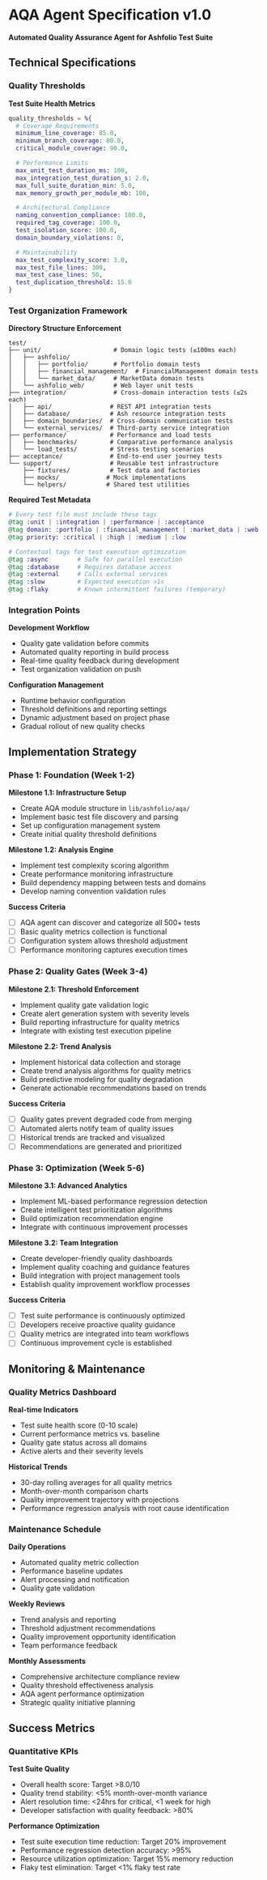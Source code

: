 # AQA Agent Specification v1.0

**Automated Quality Assurance Agent for Ashfolio Test Suite**

## Technical Specifications

### Quality Thresholds

**Test Suite Health Metrics**

```elixir
quality_thresholds = %{
  # Coverage Requirements
  minimum_line_coverage: 85.0,
  minimum_branch_coverage: 80.0,
  critical_module_coverage: 90.0,

  # Performance Limits
  max_unit_test_duration_ms: 100,
  max_integration_test_duration_s: 2.0,
  max_full_suite_duration_min: 5.0,
  max_memory_growth_per_module_mb: 100,

  # Architectural Compliance
  naming_convention_compliance: 100.0,
  required_tag_coverage: 100.0,
  test_isolation_score: 100.0,
  domain_boundary_violations: 0,

  # Maintainability
  max_test_complexity_score: 3.0,
  max_test_file_lines: 300,
  max_test_case_lines: 50,
  test_duplication_threshold: 15.0
}
```

### Test Organization Framework

**Directory Structure Enforcement**

```
test/
├── unit/                    # Domain logic tests (≤100ms each)
│   ├── ashfolio/
│   │   ├── portfolio/       # Portfolio domain tests
│   │   ├── financial_management/  # FinancialManagement domain tests
│   │   └── market_data/     # MarketData domain tests
│   └── ashfolio_web/        # Web layer unit tests
├── integration/             # Cross-domain interaction tests (≤2s each)
│   ├── api/                # REST API integration tests
│   ├── database/           # Ash resource integration tests
│   ├── domain_boundaries/  # Cross-domain communication tests
│   └── external_services/  # Third-party service integration
├── performance/            # Performance and load tests
│   ├── benchmarks/         # Comparative performance analysis
│   └── load_tests/         # Stress testing scenarios
├── acceptance/             # End-to-end user journey tests
└── support/                # Reusable test infrastructure
    ├── fixtures/           # Test data and factories
    ├── mocks/             # Mock implementations
    └── helpers/           # Shared test utilities
```

**Required Test Metadata**

```elixir
# Every test file must include these tags
@tag :unit | :integration | :performance | :acceptance
@tag domain: :portfolio | :financial_management | :market_data | :web
@tag priority: :critical | :high | :medium | :low

# Contextual tags for test execution optimization
@tag :async        # Safe for parallel execution
@tag :database     # Requires database access
@tag :external     # Calls external services
@tag :slow         # Expected execution >1s
@tag :flaky        # Known intermittent failures (temporary)
```

### Integration Points

**Development Workflow**

- Quality gate validation before commits
- Automated quality reporting in build process
- Real-time quality feedback during development
- Test organization validation on push

**Configuration Management**

- Runtime behavior configuration
- Threshold definitions and reporting settings
- Dynamic adjustment based on project phase
- Gradual rollout of new quality checks

## Implementation Strategy

### Phase 1: Foundation (Week 1-2)

**Milestone 1.1: Infrastructure Setup**

- Create AQA module structure in `lib/ashfolio/aqa/`
- Implement basic test file discovery and parsing
- Set up configuration management system
- Create initial quality threshold definitions

**Milestone 1.2: Analysis Engine**

- Implement test complexity scoring algorithm
- Create performance monitoring infrastructure
- Build dependency mapping between tests and domains
- Develop naming convention validation rules

**Success Criteria**

- [ ] AQA agent can discover and categorize all 500+ tests
- [ ] Basic quality metrics collection is functional
- [ ] Configuration system allows threshold adjustment
- [ ] Performance monitoring captures execution times

### Phase 2: Quality Gates (Week 3-4)

**Milestone 2.1: Threshold Enforcement**

- Implement quality gate validation logic
- Create alert generation system with severity levels
- Build reporting infrastructure for quality metrics
- Integrate with existing test execution pipeline

**Milestone 2.2: Trend Analysis**

- Implement historical data collection and storage
- Create trend analysis algorithms for quality metrics
- Build predictive modeling for quality degradation
- Generate actionable recommendations based on trends

**Success Criteria**

- [ ] Quality gates prevent degraded code from merging
- [ ] Automated alerts notify team of quality issues
- [ ] Historical trends are tracked and visualized
- [ ] Recommendations are generated and prioritized

### Phase 3: Optimization (Week 5-6)

**Milestone 3.1: Advanced Analytics**

- Implement ML-based performance regression detection
- Create intelligent test prioritization algorithms
- Build optimization recommendation engine
- Integrate with continuous improvement processes

**Milestone 3.2: Team Integration**

- Create developer-friendly quality dashboards
- Implement quality coaching and guidance features
- Build integration with project management tools
- Establish quality improvement workflow processes

**Success Criteria**

- [ ] Test suite performance is continuously optimized
- [ ] Developers receive proactive quality guidance
- [ ] Quality metrics are integrated into team workflows
- [ ] Continuous improvement cycle is established

## Monitoring & Maintenance

### Quality Metrics Dashboard

**Real-time Indicators**

- Test suite health score (0-10 scale)
- Current performance metrics vs. baseline
- Quality gate status across all domains
- Active alerts and their severity levels

**Historical Trends**

- 30-day rolling averages for all quality metrics
- Month-over-month comparison charts
- Quality improvement trajectory with projections
- Performance regression analysis with root cause identification

### Maintenance Schedule

**Daily Operations**

- Automated quality metric collection
- Performance baseline updates
- Alert processing and notification
- Quality gate validation

**Weekly Reviews**

- Trend analysis and reporting
- Threshold adjustment recommendations
- Quality improvement opportunity identification
- Team performance feedback

**Monthly Assessments**

- Comprehensive architecture compliance review
- Quality threshold effectiveness analysis
- AQA agent performance optimization
- Strategic quality initiative planning

## Success Metrics

### Quantitative KPIs

**Test Suite Quality**

- Overall health score: Target >8.0/10
- Quality trend stability: <5% month-over-month variance
- Alert resolution time: <24hrs for critical, <1 week for high
- Developer satisfaction with quality feedback: >80%

**Performance Optimization**

- Test suite execution time reduction: Target 20% improvement
- Performance regression detection accuracy: >95%
- Resource utilization optimization: Target 15% memory reduction
- Flaky test elimination: Target <1% flaky test rate
